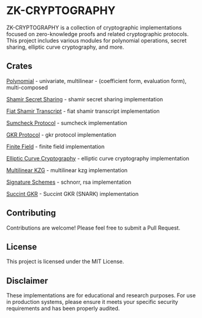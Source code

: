 # ZK-CRYPTOGRAPHY
ZK-CRYPTOGRAPHY is a collection of cryptographic implementations focused on zero-knowledge proofs and related cryptographic protocols. This project includes various modules for polynomial operations, secret sharing, elliptic curve cryptography, and more.

## Crates
[Polynomial](/polynomial) - univariate, multilinear - (coefficient form, evaluation form), multi-composed

[Shamir Secret Sharing](/shamir-secret-sharing) - shamir secret sharing implementation

[Fiat Shamir Transcript](/fiat-shamir-transcript) - fiat shamir transcript implementation

[Sumcheck Protocol](/sumcheck) - sumcheck implementation

[GKR Protocol](/gkr) - gkr protocol implementation

[Finite Field](/finite-field) - finite field implementation

[Elliptic Curve Cryptography](/elliptic-curve) - elliptic curve cryptography implementation

[Multilinear KZG](/multilinear-kzg) - multilinear kzg implementation

[Signature Schemes](/signature-schemes) - schnorr, rsa implementation

[Succint GKR](/succint-gkr) - Succint GKR (SNARK) implementation


## Contributing
Contributions are welcome! Please feel free to submit a Pull Request.

## License
This project is licensed under the MIT License.

## Disclaimer
These implementations are for educational and research purposes. For use in production systems, please ensure it meets your specific security requirements and has been properly audited.
